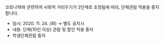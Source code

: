 코로나19와 관련하여 사회적 거리두기가 2단계로 조정됨에 따라, 단체관람 적용을 중지합니다.
- 일시: 2020. 11. 24. (화) → 별도 공지시
- 내용: 단체(10인 이상) 관람 및 할인 적용 중지
- 학생단체관람 중지